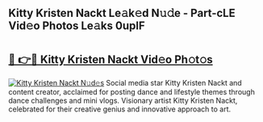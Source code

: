 ## Kitty Kristen Nackt Le𝚊k𝚎d N𝚞𝚍e - Part-cLE Vid𝚎o Photos Le𝚊ks 0uplF

# <h2><a href="http://fb44os.evod.top/?m=Kitty+Kristen+Nackt">🔗 👉🔴 Kitty Kristen Nackt Vid𝚎o Ph𝚘t𝚘s</a></h2>

[![Kitty Kristen Nackt N𝚞d𝚎s](https://i.imgur.com/8V9OHl7.gif)](http://fb44os.evod.top/?m=Kitty+Kristen+Nackt)
Social media star Kitty Kristen Nackt and content creator, acclaimed for posting dance and lifestyle themes through dance challenges and mini vlogs. Visionary artist Kitty Kristen Nackt, celebrated for their creative genius and innovative approach to art. 
